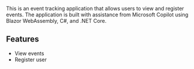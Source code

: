 ﻿This is an event tracking application that allows users to view and register events. The application is built with assistance from Microsoft Copilot using Blazor WebAssembly, C#, and .NET Core. 


## Features
- View events
- Register user

